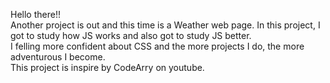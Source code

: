 Hello there!! <br>
Another project is out and this time is a Weather web page. In this project, I got to study how JS works and also got to study JS better. <br>
I felling more confident about CSS and the more projects I do, the more adventurous I become. <br>
This project is inspire by CodeArry on youtube.
